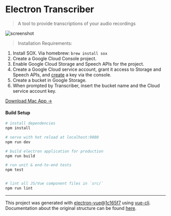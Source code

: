 # Electron Transcriber

> A tool to provide transcriptions of your audio recordings

![screenshot](https://raw.githubusercontent.com/kmfreas/electron-transcriber/vuetify/docs/transcriber.jpg)

> Installation Requirements:
1) Install SOX. Via homebrew: ``` brew install sox ```
2) Create a Google Cloud Console project.
3) Enable Google Cloud Storage and Speech APIs for the project.
4) Create a Google Cloud service account, grant it access to Storage and Speech APIs, and [create](https://cloud.google.com/iam/docs/creating-managing-service-account-keys) a key via the console.
5) Create a bucket in Google Storage.
6) When prompted by Transcriber, insert the bucket name and the Cloud service account key.

[Download Mac App &rarr;](https://drive.google.com/uc?export=download&id=1OcESjxgVvZZdPuMMunctZ8B1yjufNe_r)


#### Build Setup

``` bash
# install dependencies
npm install

# serve with hot reload at localhost:9080
npm run dev

# build electron application for production
npm run build

# run unit & end-to-end tests
npm test


# lint all JS/Vue component files in `src/`
npm run lint

```

---

This project was generated with [electron-vue](https://github.com/SimulatedGREG/electron-vue)@[1c165f7](https://github.com/SimulatedGREG/electron-vue/tree/1c165f7c5e56edaf48be0fbb70838a1af26bb015) using [vue-cli](https://github.com/vuejs/vue-cli). Documentation about the original structure can be found [here](https://simulatedgreg.gitbooks.io/electron-vue/content/index.html).
